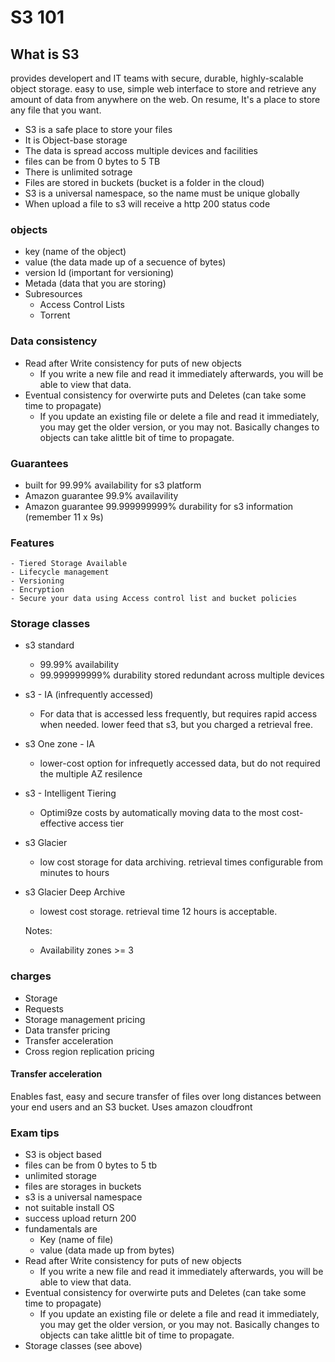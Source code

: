 # S3 101

## What is S3
provides developert and IT teams with secure, durable, highly-scalable object storage. easy to use, simple web interface to store and retrieve any amount of data from anywhere on the web.
On resume, It's a place to store any file that you want.

- S3 is a safe place to store your files
- It is Object-base storage
- The data is spread accoss multiple devices and facilities
- files can be from 0 bytes to 5 TB
- There is unlimited sotrage
- Files are stored in buckets (bucket is a folder in the cloud)
- S3 is a universal namespace, so the name must be unique globally
- When upload a file to s3 will receive a http 200 status code

### objects
 - key (name of the object)
 - value (the data made up of a secuence of bytes)
 - version Id (important for versioning)
 - Metada (data that you are storing)
 - Subresources
    - Access Control Lists
    - Torrent

### Data consistency
- Read after Write consistency for puts of new objects
    - If you write a new file and read it immediately afterwards, you will be able to view that data.
- Eventual consistency for overwirte puts and Deletes (can take some time to propagate)
    - If you update an existing file or delete a file and read it immediately, you may get the older version, or you may not. Basically changes to objects can take alittle bit of time to propagate.

### Guarantees
- built for 99.99% availability for s3 platform
- Amazon guarantee 99.9% availavility
- Amazon guarantee 99.999999999% durability for s3 information (remember 11 x 9s)

### Features
    - Tiered Storage Available
    - Lifecycle management
    - Versioning
    - Encryption
    - Secure your data using Access control list and bucket policies

### Storage classes
- s3 standard
    - 99.99% availability
    - 99.999999999% durability stored redundant across multiple devices
- s3 - IA (infrequently accessed)
    - For data that is accessed less frequently, but requires rapid access when needed. lower feed that s3, but you charged a retrieval free.
- s3 One zone - IA
    - lower-cost option for infrequetly accessed data, but do not required the multiple AZ resilence
- s3 - Intelligent Tiering
    - Optimi9ze costs by automatically moving data to the most cost-effective access tier
- s3 Glacier
    - low cost storage for data archiving. retrieval times configurable from minutes to hours
- s3 Glacier Deep Archive
    - lowest cost storage. retrieval time 12 hours is acceptable.

    Notes: 
    - Availability zones >= 3
### charges
- Storage
- Requests
- Storage management pricing
- Data transfer pricing
- Transfer acceleration
- Cross region replication pricing
#### Transfer acceleration
Enables fast, easy and secure transfer of files over long distances between your end users and an S3 bucket. Uses amazon cloudfront

### Exam tips
- S3 is object based
- files can be from 0 bytes to 5 tb
- unlimited storage
- files are storages in buckets
- s3 is a universal namespace
- not suitable install OS
- success upload return 200
- fundamentals are
    - Key (name of file)
    - value (data made up from bytes)
- Read after Write consistency for puts of new objects
    - If you write a new file and read it immediately afterwards, you will be able to view that data.
- Eventual consistency for overwirte puts and Deletes (can take some time to propagate)
    - If you update an existing file or delete a file and read it immediately, you may get the older version, or you may not. Basically changes to objects can take alittle bit of time to propagate.
- Storage classes (see above)